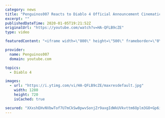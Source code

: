 ```yaml
---
category: news
title: "Penguinos007 Reacts to Diablo 4 Official Announcement Cinematic Trailer (Blizzcon 2019)"
excerpt: ""
publishedDateTime: 2020-01-05T19:21:52Z
originalUrl: "https://youtube.com/watch?v=HA-QFLB9cZE"
type: video

featuredContent: "<iframe width=\"800\" height=\"500\" frameborder=\"0\" src=\"https://www.youtube.com/embed/HA-QFLB9cZE\" allow=\"accelerometer; autoplay; encrypted-media; gyroscope; picture-in-picture\" allowfullscreen></iframe>"

provider:
  name: Penguinos007
  domain: youtube.com

topics:
  - Diablo 4

images:
  - url: "https://i.ytimg.com/vi/HA-QFLB9cZE/maxresdefault.jpg"
    width: 1280
    height: 720
    isCached: true

secured: "XXxshEHvNVbwTof7U7mCkSw0pwvSonjZr9axgIdWkUVkvttm6Oplm3GO+Gp6im2A4W0zdWhEN14qiOYpYBsYfBkG2Sw37DpD/tYFCyuprkC1Kalrx/3WIBVFW1AkUe8fMF1HsZ0hDg1eslkBXeFvUbKdZRvNIz8Fn2nQMxBjthoj86+4iYn05qGStGV8vGkHhpH3ZzTswhJ103xFxJh11TlqYx7zBo7615jNduDoteKPsvLo6V5aYmU0XZ78/KfXo3cYR7r0SCLn9KhDhGonFybJ7bJKOXgu+dN7fFW7Hq2AtJHKedCi5Q/vHtW7LxxcCL+IZvNUTyMrgZKc3bb1qGIwYYNx3P3xVGT9RyFawm0QAGNLXC3ITIhiUVzJy2xcGTbOupn5M+h/4ordkKkkDNkOhkLcyc2xGrJ8kp468NEsKqV2ULSmmjCX89/Nq9UF;V69t8EZmbBGgGVp5s+zPDQ=="
---
```


